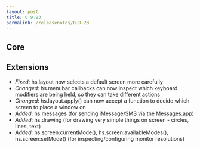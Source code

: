 ```yaml
---
layout: post
title: 0.9.23
permalink: /releasenotes/0.9.23
---
```


## Core

## Extensions
 * *Fixed*: hs.layout now selects a default screen more carefully
 * *Changed*: hs.menubar callbacks can now inspect which keyboard modifiers are being held, so they can take different actions
 * *Changed*: hs.layout.apply() can now accept a function to decide which screen to place a window on
 * *Added*: hs.messages (for sending iMessage/SMS via the Messages.app)
 * *Added*: hs.drawing (for drawing very simple things on screen - circles, lines, text)
 * *Added*: hs.screen:currentMode(), hs.screen:availableModes(), hs.screen:setMode() (for inspecting/configuring monitor resolutions)
